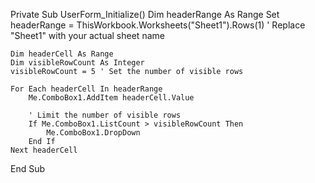 Private Sub UserForm_Initialize()
    Dim headerRange As Range
    Set headerRange = ThisWorkbook.Worksheets("Sheet1").Rows(1) ' Replace "Sheet1" with your actual sheet name
    
    Dim headerCell As Range
    Dim visibleRowCount As Integer
    visibleRowCount = 5 ' Set the number of visible rows
    
    For Each headerCell In headerRange
        Me.ComboBox1.AddItem headerCell.Value
        
        ' Limit the number of visible rows
        If Me.ComboBox1.ListCount > visibleRowCount Then
            Me.ComboBox1.DropDown
        End If
    Next headerCell
End Sub
